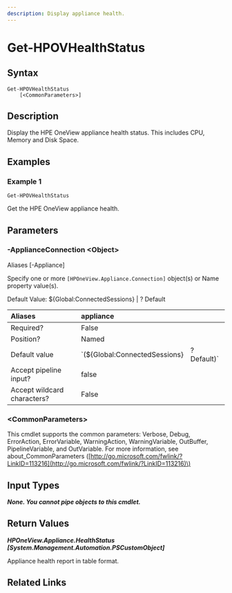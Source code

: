 ```yaml
---
description: Display appliance health.
---
```


# Get-HPOVHealthStatus

## Syntax

```text
Get-HPOVHealthStatus
    [<CommonParameters>]
```

## Description

Display the HPE OneView appliance health status. This includes CPU, Memory and Disk Space.

## Examples

### Example 1

```text
Get-HPOVHealthStatus
```

Get the HPE OneView appliance health.

## Parameters

### -ApplianceConnection &lt;Object&gt;

Aliases \[-Appliance\]

Specify one or more `[HPOneView.Appliance.Connection]` object\(s\) or Name property value\(s\).

Default Value: ${Global:ConnectedSessions} \| ? Default

| Aliases | appliance |  |
| :--- | :--- | :--- |
| Required? | False |  |
| Position? | Named |  |
| Default value | \`\(${Global:ConnectedSessions} | ? Default\)\` |
| Accept pipeline input? | false |  |
| Accept wildcard characters? | False |  |

### &lt;CommonParameters&gt;

This cmdlet supports the common parameters: Verbose, Debug, ErrorAction, ErrorVariable, WarningAction, WarningVariable, OutBuffer, PipelineVariable, and OutVariable. For more information, see about\_CommonParameters \([http://go.microsoft.com/fwlink/?LinkID=113216](http://go.microsoft.com/fwlink/?LinkID=113216)\)

## Input Types

_**None. You cannot pipe objects to this cmdlet.**_

## Return Values

_**HPOneView.Appliance.HealthStatus \[System.Management.Automation.PSCustomObject\]**_

Appliance health report in table format.

## Related Links

